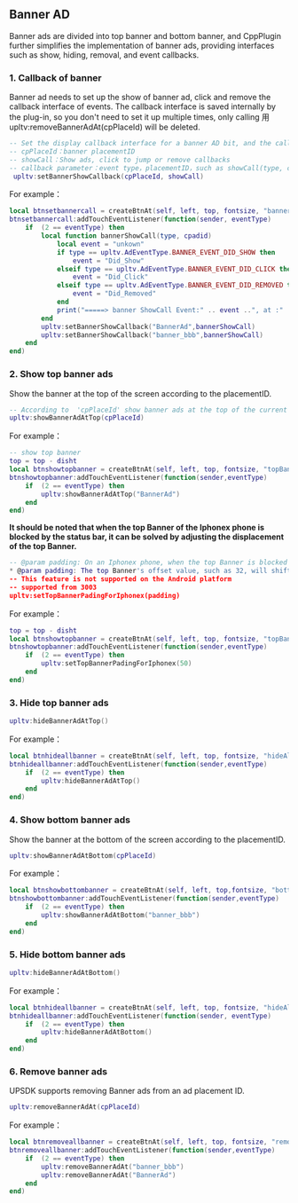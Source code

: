 ## Banner AD
Banner ads are divided into top banner and bottom banner, and CppPlugin further simplifies the implementation of banner ads, providing interfaces such as show, hiding, removal, and event callbacks.

### 1. Callback of banner
Banner ad needs to set up the show of banner ad, click and remove the callback interface of events. The callback interface is saved internally by the plug-in, so you don't need to set it up multiple times, only calling 用upltv:removeBannerAdAt(cpPlaceId) will be deleted.

```lua
-- Set the display callback interface for a banner AD bit, and the callback interface will be saved and only removed by calling upltv:removeBannerAdAt(cpPlaceId)
-- cpPlaceId：banner placementID
-- showCall：Show ads, click to jump or remove callbacks
-- callback parameter：event type，placementID，such as showCall(type, cpPlaceId)
 upltv:setBannerShowCallback(cpPlaceId, showCall)
```
For example：
```lua
local btnsetbannercall = createBtnAt(self, left, top, fontsize, "bannerCall")
btnsetbannercall:addTouchEventListener(function(sender, eventType)
    if  (2 == eventType) then
        local function bannerShowCall(type, cpadid)
            local event = "unkown"
            if type == upltv.AdEventType.BANNER_EVENT_DID_SHOW then
                event = "Did_Show"
            elseif type == upltv.AdEventType.BANNER_EVENT_DID_CLICK then
                event = "Did_Click"
            elseif type == upltv.AdEventType.BANNER_EVENT_DID_REMOVED then
                event = "Did_Removed"
            end
            print("=====> banner ShowCall Event:" .. event ..", at :" .. cpadid)
        end
        upltv:setBannerShowCallback("BannerAd",bannerShowCall)
        upltv:setBannerShowCallback("banner_bbb",bannerShowCall)
    end
end)
```

### 2. Show top banner ads
Show the banner at the top of the screen according to the placementID.
```lua
-- According to  'cpPlaceId' show banner ads at the top of the current screen
upltv:showBannerAdAtTop(cpPlaceId)
```

For example：
```lua
-- show top banner
top = top - disht
local btnshowtopbanner = createBtnAt(self, left, top, fontsize, "topBanner")
btnshowtopbanner:addTouchEventListener(function(sender,eventType)
    if  (2 == eventType) then
        upltv:showBannerAdAtTop("BannerAd")
    end
end)
```

**It should be noted that when the top Banner of the Iphonex phone is blocked by the status bar, it can be solved by adjusting the displacement of the top Banner.**
```lua
-- @param padding: On an Iphonex phone, when the top Banner is blocked by the status bar, you can solve this problem by adjusting the displacement of the top banner
* @param padding: The top Banner's offset value, such as 32, will shift down 32 pixels
-- This feature is not supported on the Android platform
-- supported from 3003
upltv:setTopBannerPadingForIphonex(padding)
```
For example：
```lua
top = top - disht
local btnshowtopbanner = createBtnAt(self, left, top, fontsize, "topBanner")
btnshowtopbanner:addTouchEventListener(function(sender,eventType)
    if  (2 == eventType) then
        upltv:setTopBannerPadingForIphonex(50)
    end
end)
```

### 3. Hide top banner ads

```lua
upltv:hideBannerAdAtTop() 
```
For example：
```lua
local btnhideallbanner = createBtnAt(self, left, top, fontsize, "hideAll")
btnhideallbanner:addTouchEventListener(function(sender,eventType)
    if  (2 == eventType) then
        upltv:hideBannerAdAtTop()
    end
end)
```
### 4. Show bottom banner ads
Show the banner at the bottom of the screen according to the placementID.
```lua
upltv:showBannerAdAtBottom(cpPlaceId)
```
For example：
```lua
local btnshowbottombanner = createBtnAt(self, left, top,fontsize, "bottomBanner")
btnshowbottombanner:addTouchEventListener(function(sender,eventType)
    if  (2 == eventType) then
        upltv:showBannerAdAtBottom("banner_bbb")
    end
end)
```
### 5. Hide bottom banner ads

```lua
upltv:hideBannerAdAtBottom()
```
For example：
```lua
local btnhideallbanner = createBtnAt(self, left, top, fontsize, "hideAll")
btnhideallbanner:addTouchEventListener(function(sender, eventType)
    if  (2 == eventType) then
        upltv:hideBannerAdAtBottom()
    end
end)
```
### 6. Remove banner ads
UPSDK supports removing Banner ads from an ad placement ID.
```lua
upltv:removeBannerAdAt(cpPlaceId)
```
For example：
```lua
local btnremoveallbanner = createBtnAt(self, left, top, fontsize, "removeAll")
btnremoveallbanner:addTouchEventListener(function(sender,eventType)
    if  (2 == eventType) then
        upltv:removeBannerAdAt("banner_bbb")
        upltv:removeBannerAdAt("BannerAd")
    end
end)
```
